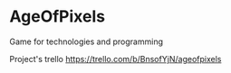 # AgeOfPixels
Game for technologies and programming

Project's trello https://trello.com/b/BnsofYjN/ageofpixels
